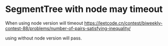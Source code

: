 # SegmentTree with node may timeout 
When using node version will timeout 
https://leetcode.cn/contest/biweekly-contest-88/problems/number-of-pairs-satisfying-inequality/

using without node version will pass.